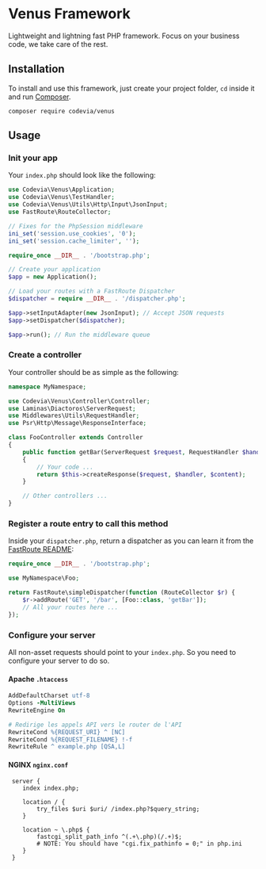 # Venus Framework
Lightweight and lightning fast PHP framework. Focus on your business code, we take care of the rest.

## Installation

To install and use this framework, just create your project folder, `cd` inside it and run [Composer](https://getcomposer.org).

```
composer require codevia/venus
```

## Usage

### Init your app

Your `index.php` should look like the following:

```php
use Codevia\Venus\Application;
use Codevia\Venus\TestHandler;
use Codevia\Venus\Utils\Http\Input\JsonInput;
use FastRoute\RouteCollector;

// Fixes for the PhpSession middleware
ini_set('session.use_cookies', '0');
ini_set('session.cache_limiter', '');

require_once __DIR__ . '/bootstrap.php';

// Create your application
$app = new Application();

// Load your routes with a FastRoute Dispatcher
$dispatcher = require __DIR__ . '/dispatcher.php';

$app->setInputAdapter(new JsonInput); // Accept JSON requests
$app->setDispatcher($dispatcher);

$app->run(); // Run the middleware queue
```

### Create a controller

Your controller should be as simple as the following:

```php
namespace MyNamespace;

use Codevia\Venus\Controller\Controller;
use Laminas\Diactoros\ServerRequest;
use Middlewares\Utils\RequestHandler;
use Psr\Http\Message\ResponseInterface;

class FooController extends Controller
{
    public function getBar(ServerRequest $request, RequestHandler $handler): ResponseInterface
    {
        // Your code ...
        return $this->createResponse($request, $handler, $content);
    }

    // Other controllers ...
}
```

### Register a route entry to call this method

Inside your `dispatcher.php`, return a dispatcher as you can learn it from the [FastRoute README](https://github.com/nikic/FastRoute#readme):

```php
require_once __DIR__ . '/bootstrap.php';

use MyNamespace\Foo;

return FastRoute\simpleDispatcher(function (RouteCollector $r) {
    $r->addRoute('GET', '/bar', [Foo::class, 'getBar']);
    // All your routes here ...
});
```

### Configure your server

All non-asset requests should point to your `index.php`. So you need to configure your server to do so.

#### Apache `.htaccess`

```apache
AddDefaultCharset utf-8
Options -MultiViews
RewriteEngine On

# Redirige les appels API vers le router de l'API
RewriteCond %{REQUEST_URI} ^ [NC]
RewriteCond %{REQUEST_FILENAME} !-f
RewriteRule ^ example.php [QSA,L]
```

#### NGINX `nginx.conf`

```nginx
 server {
 	index index.php;

 	location / {
 		try_files $uri $uri/ /index.php?$query_string;
 	}

 	location ~ \.php$ {
 		fastcgi_split_path_info ^(.+\.php)(/.+)$;
 		# NOTE: You should have "cgi.fix_pathinfo = 0;" in php.ini
 	}
 }
 ```
